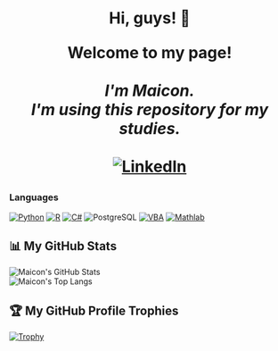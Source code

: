<h1 align="center">Hi, guys! 👋

<p align="center">
    <b>Welcome to my page!</b><br><br>
    <i>
        I'm Maicon.<br>
        I'm using this repository for my studies. <br>
    </i><br>
    <a href="https://www.linkedin.com/in/maiconcentner/">
        <img src="https://img.shields.io/badge/LinkedIn-blue?style=flat-square&logo=linkedin" alt="LinkedIn">
    </a>
    
    
</p>

### Languages
[![Python](https://img.shields.io/badge/python-gray?style=for-the-badge&logo=python)](https://github.com/maiconcentner)
[![R](https://img.shields.io/badge/r-gray?style=for-the-badge&logo=r)](https://github.com/maiconcentner)
[![C#](https://img.shields.io/badge/c#-gray?style=for-the-badge&logo=c)](https://github.com/maiconcentner)
![PostgreSQL](https://img.shields.io/badge/PostgreSQL-gray?style=for-the-badge&logo=postgresql&logoColor=blue)
[![VBA](https://img.shields.io/badge/vba-gray?style=for-the-badge&logo=vba)](https://github.com/maiconcentner)
[![Mathlab](https://img.shields.io/badge/mathlab-gray?style=for-the-badge&logo=mathlab)](https://github.com/maiconcentner)



## 📊 My GitHub Stats
![Maicon's GitHub Stats](https://github-readme-stats.vercel.app/api?username=maiconcentner&hide_title=true&card_width=1060&line_height=29&show_icons=true&theme=github_dark)<br />
![Maicon's Top Langs](https://github-readme-stats.vercel.app/api/top-langs/?username=maiconcentner&card_width=1060&layout=normal&theme=github_dark)

## 🏆 My GitHub Profile Trophies
[![Trophy](https://github-profile-trophy.vercel.app/?username=maiconcentner&theme=onestar&margin-w=40&margin-h=20)](https://github.com/maiconcentner/github-profile-trophy)
<!--

- 🔭 I’m currently working on ...
- 🌱 I’m currently learning ...
- 👯 I’m looking to collaborate on ...
- 🤔 I’m looking for help with ...
- 💬 Ask me about ...
- 📫 How to reach me: ...
- 😄 Pronouns: ...
- ⚡ Fun fact: ...
-->
